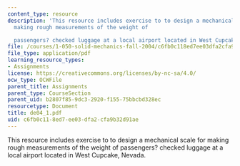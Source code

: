 ```yaml
---
content_type: resource
description: 'This resource includes exercise to to design a mechanical scale for
  making rough measurements of the weight of

  passengers? checked luggage at a local airport located in West Cupcake, Nevada.'
file: /courses/1-050-solid-mechanics-fall-2004/c6fb0c118ed7ee03dfa2cfa9b32d91ae_de04_1.pdf
file_type: application/pdf
learning_resource_types:
- Assignments
license: https://creativecommons.org/licenses/by-nc-sa/4.0/
ocw_type: OCWFile
parent_title: Assignments
parent_type: CourseSection
parent_uid: b2807f85-9dc3-2920-f155-75bbcbd328ec
resourcetype: Document
title: de04_1.pdf
uid: c6fb0c11-8ed7-ee03-dfa2-cfa9b32d91ae
---
```

This resource includes exercise to to design a mechanical scale for making rough measurements of the weight of
passengers? checked luggage at a local airport located in West Cupcake, Nevada.